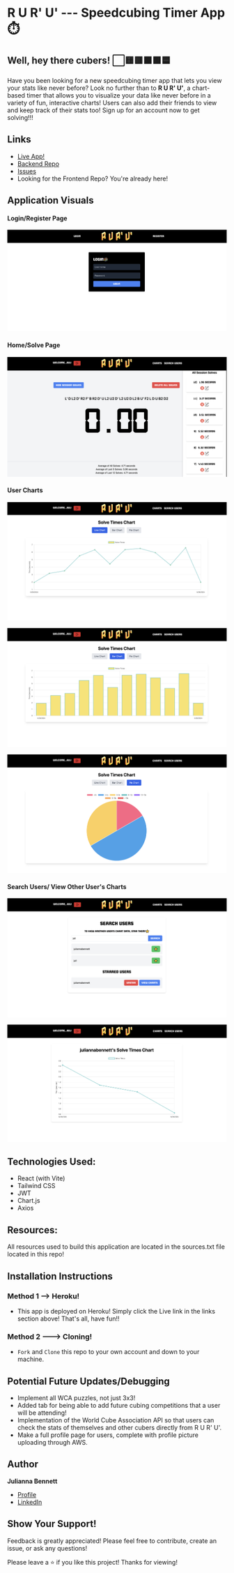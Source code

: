 # R U R' U' --- Speedcubing Timer App ⏱️

## Well, hey there cubers! ⬜️🟨🟥🟧🟩🟦

Have you been looking for a new speedcubing timer app that 
lets you view your stats like never before? Look no further than to **R U R' U'**, a chart-based timer that allows you to visualize your data like never before in a variety of fun, interactive charts! Users can also add their friends to view and keep track of their stats too! Sign up for an account now to get solving!!!

## Links
- [Live App!](https://cubetimer-frontend-fe950a9be4a3.herokuapp.com/login 'Live View')
- [Backend Repo](https://github.com/julibennett/Cubing-Timer-Backend 'Backend Repo')
- [Issues](https://github.com/julibennett/Cubing-Timer-Frontend/issues 'Issues Page')
- Looking for the Frontend Repo? You're already here!

## Application Visuals

#### Login/Register Page
![Login/Register Page](/screenshots/login.jpeg 'Login')

#### Home/Solve Page
![Home Page](/screenshots/home.jpeg 'Home/Solve Page')

#### User Charts
![Line Chart](/screenshots/linechart.jpeg 'Line Chart')

![Bar Chart](/screenshots/barchart.jpeg 'Bar Chart')

![Pie Chart](/screenshots/piechart.jpeg 'Pie Chart')

#### Search Users/ View Other User's Charts
![Search Users](/screenshots/searchusers.jpeg 'Search Users')

![Search Users Chart](/screenshots/searchuserchart.jpeg 'Search Users Chart')


## Technologies Used:

- React (with Vite)
- Tailwind CSS
- JWT
- Chart.js
- Axios

## Resources:

All resources used to build this application are located in the sources.txt file located in this repo!

## Installation Instructions

### Method 1 --> Heroku!

- This app is deployed on Heroku! Simply click the Live link in the links section above! That's all, have fun!!

### Method 2 ---> Cloning!

- `Fork` and `Clone` this repo to your own account and down to your machine.


## Potential Future Updates/Debugging
- Implement all WCA puzzles, not just 3x3!
- Added tab for being able to add future cubing competitions that a user will be attending!
- Implementation of the World Cube Association API so that users can check the stats of themselves and other cubers directly from R U R' U'.
- Make a full profile page for users, complete with profile picture uploading through AWS.

## Author

**Julianna Bennett**

- [Profile](https://github.com/julibennett 'Julianna Bennett')
- [LinkedIn](https://www.linkedin.com/in/julianna-bennett4/)

## Show Your Support!

Feedback is greatly appreciated! Please feel free to contribute, create an issue, or ask any questions! 

Please leave a ⭐️ if you like this project! Thanks for viewing!

